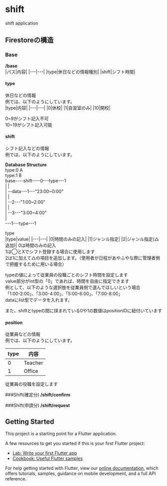 # shift

shift application
## Firestoreの構造
### Base
**/base**  
|パス|内容|
|---|---|
|type|休日などの情報種別|
|shift|シフト時間|
#### type
休日などの情報  
例では、以下のようにしています。  
|type|内容|
|---|---|
|0|休校|
|1|自習室のみ|
|10|開校|

0~9がシフト記入不可  
10~19がシフト記入可能  

#### shift
シフト記入などの情報  
例では、以下のようにしています。  

**Database Structure**  
type:0 A  
type:1 B  
base----shift----0---type---1  
              |    |  
              |    --data---1---"23:00~0:00"  
              |           |  
              |           --2---"1:00~2:00"  
              |           |  
              |           --3---"3:00~4:00"  
              |  
              ---1---type---1  

type  
|type|value|
|---|---|
|0|時間のみの記入|
|1|ジャンル指定|
|2|ジャンル指定(△追加)|
0は時間のみの記入  
1は◯とXでシフト登録する場合に使用します  
2は1に加えて△の項目を追加します。（使用者が日程があやふやな際に管理者側で把握するために用いる場合） 

typeの値によって従業員の役職ごとのシフト時間を設定します  
value部分がint型の「0」であれば、時間を自由に指定できます  
例として、以下のような選択肢を従業員側で選んでほしいという場合  
「1:00-2:00」、「3:00-4:00」、「5:00-6:00」、「7:00-8:00」  
dataにlist型でデータを入れます。  

また、shiftとtypeの間に挟まれている0や1の数値はpositionIDに紐付いています  

#### position
従業員などの情報  
例では、以下のようにしています。  

|type|内容|
|---|---|
|0|Teacher|
|1|Office|

従業員の役職を設定します  

###Shift(確定分)
**/shift/confirm**

###Shift(申請分)
**/shift/request**


## Getting Started

This project is a starting point for a Flutter application.

A few resources to get you started if this is your first Flutter project:

- [Lab: Write your first Flutter app](https://flutter.dev/docs/get-started/codelab)
- [Cookbook: Useful Flutter samples](https://flutter.dev/docs/cookbook)

For help getting started with Flutter, view our
[online documentation](https://flutter.dev/docs), which offers tutorials,
samples, guidance on mobile development, and a full API reference.
